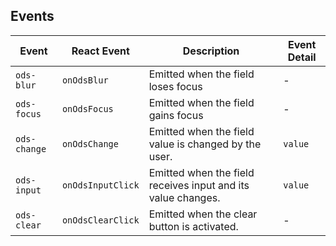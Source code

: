 ## Events

| Event        | React Event       | Description                                                  | Event Detail |
| ------------ | ----------------- | ------------------------------------------------------------ | ------------ |
| `ods-blur`   | `onOdsBlur`       | Emitted when the field loses focus                           | -            |
| `ods-focus`  | `onOdsFocus`      | Emitted when the field gains focus                           | -            |
| `ods-change` | `onOdsChange`     | Emitted when the field value is changed by the user.         | `value`      |
| `ods-input`  | `onOdsInputClick` | Emitted when the field receives input and its value changes. | `value`      |
| `ods-clear ` | `onOdsClearClick` | Emitted when the clear button is activated.                  | -            |
